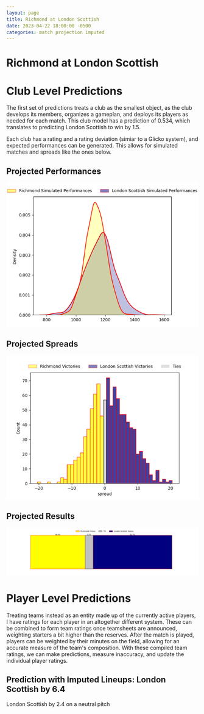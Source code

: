 ```yaml
---  
layout: page  
title: Richmond at London Scottish  
date: 2023-04-22 18:00:00 -0500  
categories: match projection imputed  
---
```

# Richmond at London Scottish

# Club Level Predictions


The first set of predictions treats a club as the smallest object, as the club develops its members, organizes a gameplan, and deploys its players as needed for each match. This club model has a prediction of 0.534, which translates to predicting London Scottish to win by 1.5.

Each club has a rating and a rating deviation (simiar to a Glicko system), and expected performances can be generated. This allows for simulated matches and spreads like the ones below.
## Projected Performances


![Projected Performances](plots/performances_2023-04-22-LondonScottish-Richmond.png)
## Projected Spreads


![Projected Spreads](plots/spreads_2023-04-22-LondonScottish-Richmond.png)
## Projected Results


![Projected Results](plots/resultbar_2023-04-22-LondonScottish-Richmond.png)
# Player Level Predictions


Treating teams instead as an entity made up of the currently active players, I have ratings for each player in an altogether different system. These can be combined to form team ratings once teamsheets are announced, weighting starters a bit higher than the reserves. After the match is played, players can be weighted by their minutes on the field, allowing for an accurate measure of the team's composition. With these compiled team ratings, we can make predictions, measure inaccuracy, and update the individual player ratings.
## Prediction with Imputed Lineups: London Scottish by 6.4


London Scottish by 2.4 on a neutral pitch

